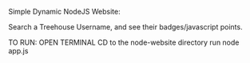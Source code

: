 Simple Dynamic NodeJS Website:

Search a Treehouse Username, and see their badges/javascript points.


TO RUN:
OPEN TERMINAL
CD to the node-website directory
run node app.js
